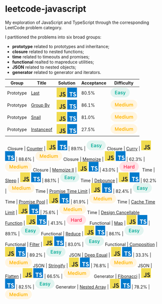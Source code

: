 # leetcode-javascript
My exploration of JavaScript and TypeScript through the corresponding LeetCode problem category.

I partitioned the problems into six broad groups:
- **prototype** related to prototypes and inheritance;
- **closure** related to nested functions;
- **time** related to timeouts and promises;
- **functional** realted to mapreduce utilities;
- **JSON** related to nested objects;
- **generator** related to generator and iterators.

Group | Title | Solution | Acceptance | Difficulty
------|-------|----------|------------|-----------
Prototype | [Last](/prototype/last/README.md) | [![JS](/img/js.png)](/prototype/last/solution.js) [![TS](/img/ts.png)](/prototype/last/solution.ts) | 80.5% | ![Easy](/img/easy.png)
Prototype | [Group By](/prototype/groupby/README.md) | [![JS](/img/js.png)](/prototype/groupby/solution.js) [![TS](/img/ts.png)](/prototype/groupby/solution.ts) | 86.1% | ![Medium](/img/medium.png)
Prototype | [Snail](/prototype/snail/README.md) | [![JS](/img/js.png)](/prototype/snail/solution.js) [![TS](/img/ts.png)](/prototype/snail/solution.ts) | 81.0% | ![Medium](/img/medium.png)
Prototype | [Instanceof](/prototype/instanceof/README.md) | [![JS](/img/js.png)](/prototype/instanceof/solution.js) [![TS](/img/ts.png)](/prototype/instanceof/solution.ts) | 27.5% | ![Medium](/img/medium.png)
&nbsp;
Closure | [Counter](/closure/counter/README.md) | [![JS](/img/js.png)](/closure/counter/solution.js) [![TS](/img/ts.png)](/closure/counter/solution.ts) | 89.1% | ![Easy](/img/easy.png)
Closure | [Curry](/closure/curry/README.md) | [![JS](/img/js.png)](/closure/curry/solution.js) [![TS](/img/ts.png)](/closure/curry/solution.ts) | 88.6% | ![Medium](/img/medium.png)
Closure | [Memoize](/closure/memoize/README.md) | [![JS](/img/js.png)](/closure/memoize/solution.js) [![TS](/img/ts.png)](/closure/memoize/solution.ts) | 62.3% | ![Medium](/img/medium.png)
Closure | [Memoize II](/closure/memoize_ii/README.md) | [![JS](/img/js.png)](/closure/memoize_ii/solution.js) [![TS](/img/ts.png)](/closure/memoize_ii/solution.ts) | 43.0% | ![Hard](/img/hard.png)
&nbsp;
Time | [Sleep](/time/sleep/README.md) | [![JS](/img/js.png)](/time/sleep/solution.js) [![TS](/img/ts.png)](/time/sleep/solution.ts) | 88.1% | ![Easy](/img/easy.png)
Time | [Debounce](/time/debounce/README.md) | [![JS](/img/js.png)](/time/debounce/solution.js) [![TS](/img/ts.png)](/time/debounce/solution.ts) | 92.2% | ![Medium](/img/medium.png)
Time | [Promise Time Limit](/time/timelimit/README.md) | [![JS](/img/js.png)](/time/timelimit/solution.js) [![TS](/img/ts.png)](/time/timelimit/solution.ts) | 82.4% | ![Easy](/img/easy.png)
Time | [Promise Pool](/time/pool/README.md) | [![JS](/img/js.png)](/time/pool/solution.js) [![TS](/img/ts.png)](/time/pool/solution.ts) | 81.9% | ![Medium](/img/medium.png)
Time | [Cache Time Limit](/time/cache/README.md) | [![JS](/img/js.png)](/time/cache/solution.js) [![TS](/img/ts.png)](/time/cache/solution.ts) | 75.6% | ![Medium](/img/medium.png)
Time | [Design Cancellable Function](/time/cancellable/README.md) | [![JS](/img/js.png)](/time/cancellable/solution.js) [![TS](/img/ts.png)](/time/cancellable/solution.ts) | 41.3% | ![Hard](/img/hard.png)
&nbsp;
Functional | [Map](/functional/map/README.md) | [![JS](/img/js.png)](/functional/map/solution.js) [![TS](/img/ts.png)](/functional/map/solution.ts) | 89.1% | ![Easy](/img/easy.png)
Functional | [Reduce](/functional/reduce/README.md) | [![JS](/img/js.png)](/functional/reduce/solution.js) [![TS](/img/ts.png)](/functional/reduce/solution.ts) | 86.1% | ![Easy](/img/easy.png)
Functional | [Filter](/functional/filter/README.md) | [![JS](/img/js.png)](/functional/filter/solution.js) [![TS](/img/ts.png)](/functional/filter/solution.ts) | 83.0% | ![Easy](/img/easy.png)
Functional | [Composition](/functional/composition/README.md) | [![JS](/img/js.png)](/functional/composition/solution.js) [![TS](/img/ts.png)](/functional/composition/solution.ts) | 89.2% | ![Easy](/img/easy.png)
&nbsp;
JSON | [Deep Equal](/json/deepequal/README.md) | [![JS](/img/js.png)](/json/deepequal/solution.js) [![TS](/img/ts.png)](/json/deepequal/solution.ts) | 33.3% | ![Medium](/img/medium.png)
JSON | [Stringify](/json/stringify/README.md) | [![JS](/img/js.png)](/json/stringify/solution.js) [![TS](/img/ts.png)](/json/stringify/solution.ts) | 76.8% | ![Medium](/img/medium.png)
JSON | [Flatten](/json/flatten/README.md) | [![JS](/img/js.png)](/json/flatten/solution.js) [![TS](/img/ts.png)](/json/flatten/solution.ts) | 66.5% | ![Medium](/img/medium.png)
&nbsp;
Generator | [Fibonacci](/generator/fibonacci/README.md) | [![JS](/img/js.png)](/generator/fibonacci/solution.js) [![TS](/img/ts.png)](/generator/fibonacci/solution.ts) | 82.5% | ![Easy](/img/easy.png)
Generator | [Nested Array](/generator/nested/README.md) | [![JS](/img/js.png)](/generator/nested/solution.js) [![TS](/img/ts.png)](/generator/nested/solution.ts) | 78.2% | ![Medium](/img/medium.png)
